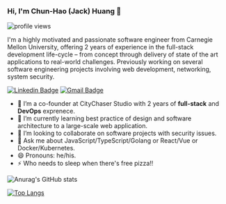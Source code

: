 ### Hi, I'm Chun-Hao (Jack) Huang 👋

<img src="https://gpvc.arturio.dev/f26401004" alt="profile views"> 

I'm a highly motivated and passionate software engineer from Carnegie Mellon University, offering 2 years of experience in the full-stack development life-cycle – from concept through delivery of state of the art applications to real-world challenges. Previously working on several software engineering projects involving web development, networking, system security.

[![Linkedin Badge](https://img.shields.io/badge/-f26401004-blue?style=flat&logo=Linkedin&logoColor=white&link=https://www.linkedin.com/in/f26401004/)](https://www.linkedin.com/in/f26401004/)
[![Gmail Badge](https://img.shields.io/badge/-chunhao2-c14438?style=flat&logo=Gmail&logoColor=white&link=mailto:chunhao2@andrew.cmu.edu)](mailto:chunhao2@andrew.cmu.edu)

- 🔭 I’m a co-founder at CityChaser Studio with 2 years of **full-stack** and **DevOps** exprenece.
- 🌱 I’m currently learning best practice of design and software architecture to a large-scale web application.
- 👯 I’m looking to collaborate on software projects with security issues.
- 💬 Ask me about JavaScript/TypeScript/Golang or React/Vue or Docker/Kubernetes.
- 😄 Pronouns: he/his.
- ⚡ Who needs to sleep when there's free pizza!!


![Anurag's GitHub stats](https://github-readme-stats.vercel.app/api?username=f26401004&show_icons=true)

[![Top Langs](https://github-readme-stats.vercel.app/api/top-langs/?username=f26401004&layout=compact)](https://github.com/anuraghazra/github-readme-stats)


<!--
**f26401004/f26401004** is a ✨ _special_ ✨ repository because its `README.md` (this file) appears on your GitHub profile.

Here are some ideas to get you started:

- 🔭 I’m currently working on ...
- 🌱 I’m currently learning ...
- 👯 I’m looking to collaborate on ...
- 🤔 I’m looking for help with ...
- 💬 Ask me about ...
- 📫 How to reach me: ...
- 😄 Pronouns: ...
- ⚡ Fun fact: ...
-->
